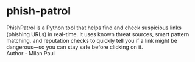 # phish-patrol
PhishPatrol is a Python tool that helps find and check suspicious links (phishing URLs) in real-time. It uses known threat sources, smart pattern matching, and reputation checks to quickly tell you if a link might be dangerous—so you can stay safe before clicking on it.
<br>
Author - Milan Paul 
